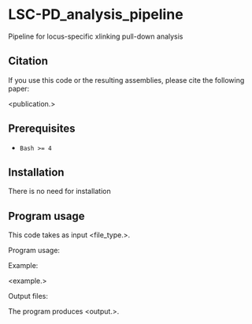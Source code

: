 # LSC-PD_analysis_pipeline
Pipeline for locus-specific xlinking pull-down analysis

## Citation

If you use this code or the resulting assemblies, please cite the following paper:

<publication.>

## Prerequisites

* `Bash >= 4`

## Installation

There is no need for installation

## Program usage

This code takes as input <file_type.>.

Program usage:


Example:

<example.>


Output files:

The program produces <output.>.


